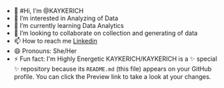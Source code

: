 - 👋 #Hi, I’m @KAYKERICH
- 👀 I’m interested in Analyzing of Data
- 🌱 I’m currently learning Data Analytics
- 💞️ I’m looking to collaborate on collection and generating of data
- 📫 How to reach me [Linkedin](https://www.linkedin.com/in/esther-effiong-bassey-688249225/)
- 😄 Pronouns: She/Her
- ⚡ Fun fact: I'm Highly Energetic
KAYKERICH/KAYKERICH is a ✨ special ✨ repository because its `README.md` (this file) appears on your GitHub profile.
You can click the Preview link to take a look at your changes.
